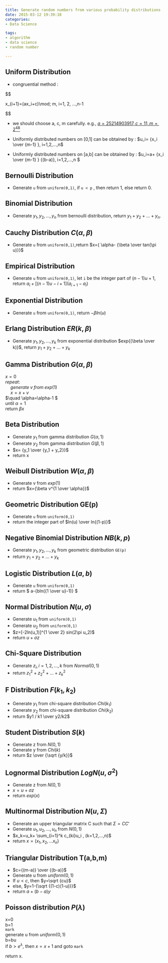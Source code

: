 ```yaml
---
title: Generate random numbers from various probability distributions
date: 2015-03-12 19:39:18
categories:
- Data Science

tags:
- algorithm
- data science
- random number

---
```



## Uniform Distribution

+ congruential method :  

$$  

x_{i+1}=(ax_i+c)\mod\;  m, i=1, 2, ...,n-1
  
$$  

-  we should choose a, c, m carefully. e.g., [$a = 25214903917, c = 11,  m = 2^{48}$](https://docs.oracle.com/javase/6/docs/api/java/util/Random.html#next(int))

+ Uniformly distributed numbers on [0,1] can be obtained by : $u_i= {x_i \over {m-1} }, i=1,2,...,n$

+ Uniformly distributed numbers on [a,b] can be obtained by : $u_i=a+ {x_i \over {m-1} } {(b-a)}, i=1,2,...,n $

## Bernoulli Distribution

- Generate `u` from `uniform(0,1)`, if `u < p` , then return 1, else return 0. 

## Binomial Distribution 
- Generate $y_1,y_2,...,y_n$ from bernoulli distribution, return $y_1+y_2+...+y_n$.

## Cauchy Distribution $C(\alpha,\beta)$
- Generate `u` from `uniform(0,1)`,return $x={ \alpha- {\beta \over tan(\pi u)}}$

## Empirical Distribution
- Generate `u` from `uniform(0,1)`, let `i` be the integer part of $(n-1)u + 1$, return 
$a_i + [(n-1)u-i+1]{(a_{i+1}-a_i)}$

## Exponential Distribution
- Generate `u` from `uniform(0,1)`, return $-\beta ln(u)$

## Erlang Distribution $ER(k,\beta)$
- Generate $y_1,y_2,...,y_k$ from exponential distribution $exp{(\beta \over k)}$, return $y_1 + y_2 +... +y_k$

## Gamma Distribution $G(\alpha,\beta)$
>
$x=0$  
$repeat:$  
$\quad	generate \; v \;  from \;  exp(1)$  
$\quad x=x+v$  
$\quad \alpha=\alpha-1 $  
until $\alpha=1$  
return $\beta x$  


## Beta Distribution
- Generate $y_1$ from gamma distribution $G(\alpha,1)$
- Generate $y_2$ from gamma distribution $G(\beta,1)$
- $x= {y_1 \over {y_1 + y_2}}$
- return x


## Weibull Distribution $W(\alpha,\beta)$
- Generate v from $exp(1)$
- return $x={\beta v^{1 \over \alpha}}$

## Geometric Distribution GE(p)
- Generate `u` from `uniform(0,1)`
- return the integer part of $ln(u) \over ln{(1-p)}$

## Negative Binomial Distribution $NB(k,p)$
- Generate $y_1,y_2,...,y_k$ from geometric distribution `GE(p)`
- return $y_1+y_2+...+y_k$

## Logistic Distribution $L(a,b)$
- Generate `u` from `uniform(0,1)`
- return $ a-{bln({1 \over u}-1)} $

## Normal Distribution $N(u,\sigma)$
- Generate $u_1$ from `uniform(0,1)`
- Generate $u_2$ from `uniform(0,1)`
-  $z=[-2ln(u_1)]^{1 \over 2} sin(2\pi u_2)$
- return $u+\sigma z$

## Chi-Square Distribution
- Generate $z_i, i=1,2,...,k$ from $Normal(0,1)$
- return $z_1^2+z_2^2+...+z_k^2$

## F Distribution  $F(k_1,k_2)$
- Generate $y_1$ from chi-square distribution $Chi(k_1)$
- Generate $y_2$ from chi-square distribution $Chi(k_2)$
- return $y1 / k1 \over y2/k2$

## Student Distribution $S(k)$
- Generate z from $N(0,1)$
- Generate y from $Chi(k)$
- return $z \over {\sqrt {y/k}}$

## Lognormal Distribution  $LogN(u,\sigma^2)$
- Generate z from $N(0,1)$
- $x=u+\sigma z$
- return $exp(x)$

## Multinormal Distribution $N(u,\Sigma)$
- Generate an upper triangular matrix C such that $\Sigma=CC'$
- Generate $u_1,u_2,...,u_n$ from $N(0,1)$
- $x_k=u_k+ \sum_{i=1}^k c_{ki}u_i , (k=1,2,...,n)$
- return $x=(x_1,x_2,...x_n)$

## Triangular Distribution T(a,b,m)
- $c={(m-a)} \over {(b-a)}$
- Generate u from $uniform(0,1)$
- If $u < c$, then $y=\sqrt {cu}$
- else, $y=1-{\sqrt {(1-c)(1-u)}}$
- return $a+(b-a)y$

## Poisson distribution $P(\lambda)$
>
x=0  
b=1  
`mark`  
generate u from $uniform(0,1)$  
b=bu  
if $b > e^\lambda$, then $x=x+1$ and goto `mark`  

return x.

